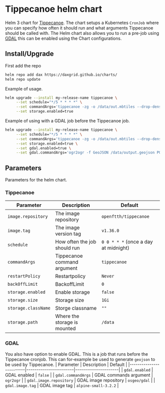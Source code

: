 # Tippecanoe helm chart
Helm 3 chart for [Tippecanoe](https://github.com/mapbox/tippecanoe). The chart setups a Kubernetes `CronJob` where you can specify how often it should run and what arguments Tippecanoe should be called with. The Helm chart also allows you to run a pre-job using [GDAL](https://github.com/OSGeo/gdal) this can be enabled using the Chart configurations.
## Install/Upgrade
First add the repo
```sh
helm repo add dax https://daxgrid.github.io/charts/
helm repo update
```

Example of usage.
```sh
helm upgrade --install my-release-name tippecanoe \
     --set schedule="*/5 * * * *" \
     --set commandArgs='tippecanoe -zg -o /data/out.mbtiles --drop-densest-as-needed /data/output.geojson --force' \
     --set storage.enabled=true
```

Example of using with a GDAL job before the Tippecanoe job.
```sh
helm upgrade --install my-release-name tippecanoe \
     --set schedule="*/5 * * * *" \
     --set commandArgs='tippecanoe -zg -o /data/out.mbtiles --drop-densest-as-needed /data/output.geojson --force' \
     --set storage.enabled=true \
     --set gdal.enabled=true \
     --set gdal.commandArgs='ogr2ogr -f GeoJSON /data/output.geojson PG:"host=localhost dbname=MY_DB user=myuser password=mypassword" -sql "select id, ST_Transform(wkb_geometry\, 4326) as wkb_geometry from my_table"'
```
## Parameters
Parameters for the helm chart.

### Tippecanoe
| Parameter           | Description                  | Default                              |
|---------------------|------------------------------|--------------------------------------|
| `image.repository`  | The image repository         | `openftth/tippecanoe`                |
| `image.tag`         | The image version tag        | `v1.36.0`                            |
| `schedule`          | How often the job should run | `0 0 * * *` (once a day at midnight) |
| `commandArgs`       | Tippecanoe command argument  | `tippecanoe`                         |
| `restartPolicy`     | Restartpolicy                | `Never`                              |
| `backOffLimit`      | BackoffLimit                 | `0`                                  |
| `storage.enabled`   | Enable storage               | `false`                              |
| `storage.size`      | Storage size                 | `1Gi`                                |
| `storage.className` | Storge classname             | `""`                                 |
| `storage.path`      | Where the storage is mounted | `/data`                              |

### GDAL
You also have option to enable GDAL. This is a job that runs before the Tippecanoe cronjob. This can for-example be used to generate `geojson` to be used by Tippecanoe.
| Parameter               | Description            | Default              |
|-------------------------|------------------------|----------------------|
| `gdal.enabled`          | GDAL enabled           | `false`              |
| `gdal.commandArgs`      | GDAL commands argument | `ogr2ogr`            |
| `gdal.image.repository` | GDAL image repository  | `osgeo/gdal`         |
| `gdal.image.tag`        | GDAL image tag         | `alpine-small-3.2.2` |
